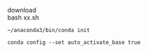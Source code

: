 download  
bash xx.sh  

```
~/anaconda3/bin/conda init

conda config --set auto_activate_base true
```
